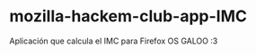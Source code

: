 mozilla-hackem-club-app-IMC
===========================

Aplicación que calcula el IMC para Firefox OS
GALOO :3
